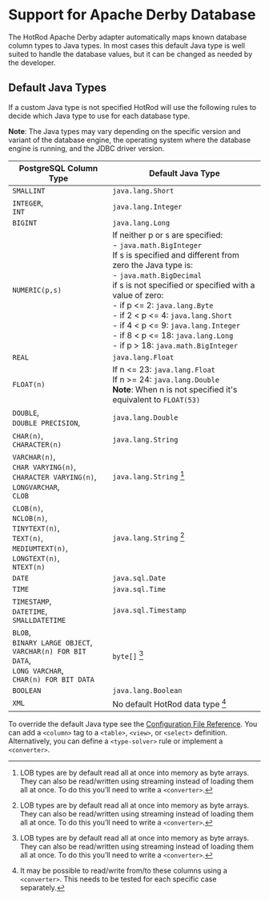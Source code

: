 # Support for Apache Derby Database

The HotRod Apache Derby adapter automatically maps known database column types to Java types. In most cases this default Java type is well suited to handle the database values, but it can be changed as needed by the developer.

## Default Java Types

If a custom Java type is not specified HotRod will use the following rules to decide which Java type to use for each database type.

**Note**: The Java types may vary depending on the specific version and variant of the database engine, the operating system where the database engine is running, and the JDBC driver version.

| PostgreSQL Column Type | Default Java Type |
| -- | -- |
| `SMALLINT` | `java.lang.Short` |
| `INTEGER`,<br/>`INT` | `java.lang.Integer` |
| `BIGINT` | `java.lang.Long` |
| `NUMERIC(p,s)` | If neither p or s are specified:<br/>- `java.math.BigInteger`<br/>If s is specified and different from zero the Java type is:<br/>- `java.math.BigDecimal`<br/>if s is not specified or specified with a value of zero:<br/>- if p <= 2: `java.lang.Byte`<br/>- if 2 < p <= 4: `java.lang.Short`<br/>- if 4 < p <= 9: `java.lang.Integer`<br/>- if 8 < p <= 18: `java.lang.Long`<br/>- if p > 18: `java.math.BigInteger` |
| `REAL` | `java.lang.Float` |
| `FLOAT(n)` | If n <= 23: `java.lang.Float`<br/>If n >= 24: `java.lang.Double`<br/>**Note**: When n is not specified it's equivalent to `FLOAT(53)` |
| `DOUBLE`,<br/>`DOUBLE PRECISION`, | `java.lang.Double` |
| `CHAR(n)`,<br/>`CHARACTER(n)` | `java.lang.String` |
| `VARCHAR(n)`,<br/>`CHAR VARYING(n)`,<br/>`CHARACTER VARYING(n)`, `LONGVARCHAR`,<br/>`CLOB` | `java.lang.String` [^1] |
| `CLOB(n)`,<br/>`NCLOB(n)`,<br/>`TINYTEXT(n)`,<br/>`TEXT(n)`,<br/>`MEDIUMTEXT(n)`,<br/>`LONGTEXT(n)`,<br/>`NTEXT(n)` | `java.lang.String` [^1] |
| `DATE` | `java.sql.Date` |
| `TIME` | `java.sql.Time` |
| `TIMESTAMP`,<br/>`DATETIME`,<br/>`SMALLDATETIME` | `java.sql.Timestamp` |
| `BLOB`,<br/>`BINARY LARGE OBJECT`,<br/>`VARCHAR(n) FOR BIT DATA`,<br/>`LONG VARCHAR`,<br/>`CHAR(n) FOR BIT DATA` | `byte[]` [^1] |
| `BOOLEAN` | `java.lang.Boolean` |
| `XML` | No default HotRod data type [^2] |


[^1]: LOB types are by default read all at once into memory as byte arrays. They can also be read/written using streaming instead of loading them all at once. To do this you’ll need to write a `<converter>`.

[^2]: It may be possible to read/write from/to these columns using a `<converter>`. This needs to be tested for each specific case separately.



To override the default Java type see the [Configuration File Reference](../configuration-file-structure.md). You can add a `<column>` tag to a `<table>`, `<view>`, or `<select>` definition. Alternatively, you can define a `<type-solver>` rule or implement a `<converter>`.

